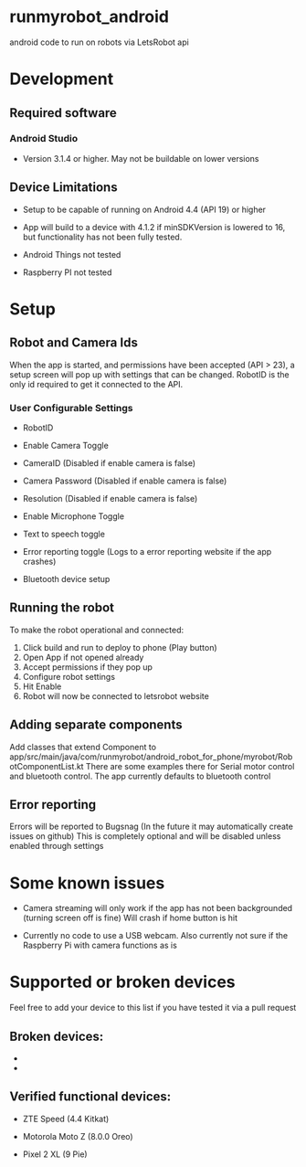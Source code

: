 # runmyrobot_android
android code to run on robots via LetsRobot api

# Development

## Required software

### Android Studio

- Version 3.1.4 or higher. May not be buildable on lower versions

## Device Limitations

- Setup to be capable of running on Android 4.4 (API 19) or higher

- App will build to a device with 4.1.2 if minSDKVersion is lowered to 16, but functionality has not been fully tested.

- Android Things not tested

- Raspberry PI not tested

# Setup

## Robot and Camera Ids

When the app is started, and permissions have been accepted (API > 23), a setup screen will pop up
with settings that can be changed. RobotID is the only id required to get it connected to the API.

### User Configurable Settings

- RobotID

- Enable Camera Toggle

- CameraID (Disabled if enable camera is false)

- Camera Password (Disabled if enable camera is false)

- Resolution (Disabled if enable camera is false)

- Enable Microphone Toggle

- Text to speech toggle

- Error reporting toggle (Logs to a error reporting website if the app crashes)

- Bluetooth device setup

## Running the robot

To make the robot operational and connected:
 1. Click build and run to deploy to phone (Play button)
 2. Open App if not opened already
 3. Accept permissions if they pop up
 4. Configure robot settings
 5. Hit Enable
 6. Robot will now be connected to letsrobot website

## Adding separate components

Add classes that extend Component to app/src/main/java/com/runmyrobot/android_robot_for_phone/myrobot/RobotComponentList.kt
There are some examples there for Serial motor control and bluetooth control. The app currently defaults
to bluetooth control

## Error reporting

Errors will be reported to Bugsnag (In the future it may automatically create issues on github)
This is completely optional and will be disabled unless enabled through settings

# Some known issues

- Camera streaming will only work if the app has not been backgrounded (turning screen off is fine)
Will crash if home button is hit

- Currently no code to use a USB webcam. Also currently not sure if the Raspberry Pi with camera functions as is

# Supported or broken devices

Feel free to add your device to this list if you have tested it via a pull request

## Broken devices:

-
-

## Verified functional devices:

- ZTE Speed (4.4 Kitkat)

- Motorola Moto Z (8.0.0 Oreo)

- Pixel 2 XL (9 Pie)





